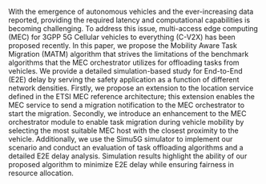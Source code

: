 With the emergence of autonomous vehicles and the ever-increasing data reported, providing the required latency and computational capabilities is becoming challenging. To address this issue, multi-access edge computing (MEC) for 3GPP 5G
Cellular vehicles to everything (C-V2X) has been proposed recently. In this paper, we propose the Mobility Aware Task Migration (MATM) algorithm that strives the limitations of the benchmark algorithms that the MEC orchestrator utilizes for
offloading tasks from vehicles. We provide a detailed simulation-based study for End-to-End (E2E) delay by serving the safety application as a function of different network densities. Firstly, we propose an extension to the location service defined in the ETSI MEC reference architecture; this extension enables the MEC service to send a migration notification to the MEC orchestrator to start the migration. Secondly, we introduce an enhancement to the MEC orchestrator module to enable task migration during vehicle mobility by selecting the most suitable MEC host with the closest proximity to the vehicle. Additionally, we use the Simu5G simulator to implement our scenario and conduct an evaluation of task offloading algorithms and a detailed E2E delay analysis. Simulation results highlight the ability of our proposed algorithm to minimize E2E delay while ensuring fairness in resource allocation.



